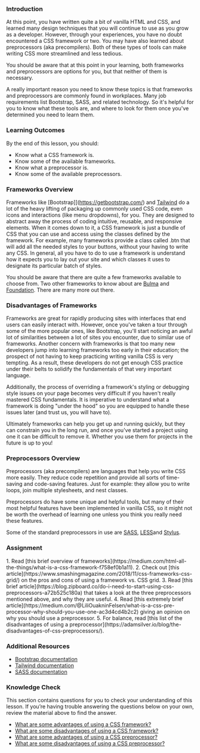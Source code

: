 ### Introduction

At this point, you have written quite a bit of vanilla HTML and CSS, and learned many design techniques that you will continue to use as you grow as a developer. However, through your experiences, you have no doubt encountered a CSS framework or two. You may have also learned about preprocessors (aka precompilers). Both of these types of tools can make writing CSS more streamlined and less tedious.

You should be aware that at this point in your learning, both frameworks and preprocessors are options for you, but that neither of them is necessary.

A really important reason you need to know these topics is that frameworks and preprocessors are commonly found in workplaces. Many job requirements list Bootstrap, SASS, and related technology. So it's helpful for you to know what these tools are, and where to look for them once you've determined you need to learn them.

### Learning Outcomes

By the end of this lesson, you should:

- Know what a CSS framework is.
- Know some of the available frameworks.
- Know what a preprocessor is.
- Know some of the available preprocessors.

### Frameworks Overview

Frameworks like [Bootstrap]](https://getbootstrap.com/) and [Tailwind](https://tailwindcss.com/) do a lot of the heavy lifting of packaging up commonly used CSS code, even icons and interactions (like menu dropdowns), for you. They are designed to abstract away the process of coding intuitive, reusable, and responsive elements. When it comes down to it, a CSS framework is just a bundle of CSS that you can use and access using the classes defined by the framework. For example, many frameworks provide a class called .btn that will add all the needed styles to your buttons, without your having to write any CSS. In general, all you have to do to use a framework is understand how it expects you to lay out your site and which classes it uses to designate its particular batch of styles.

You should be aware that there are quite a few frameworks available to choose from. Two other frameworks to know about are [Bulma](https://bulma.io/) and [Foundation](https://get.foundation). There are many more out there.

### Disadvantages of Frameworks

Frameworks are great for rapidly producing sites with interfaces that end users can easily interact with. However, once you've taken a tour through some of the more popular ones, like Bootstrap, you'll start noticing an awful lot of similarities between a lot of sites you encounter, due to similar use of frameworks. Another concern with frameworks is that too many new developers jump into learning frameworks too early in their education; the prospect of not having to keep practicing writing vanilla CSS is very tempting. As a result, these developers do not get enough CSS practice under their belts to solidify the fundamentals of that very important language.

Additionally, the process of overriding a framework's styling or debugging style issues on your page becomes very difficult if you haven't really mastered CSS fundamentals. It is imperative to understand what a framework is doing "under the hood" so you are equipped to handle these issues later (and trust us, you will have to).

Ultimately frameworks can help you get up and running quickly, but they can constrain you in the long run, and once you've started a project using one it can be difficult to remove it. Whether you use them for projects in the future is up to you!

### Preprocessors Overview

Preprocessors (aka precompilers) are languages that help you write CSS more easily. They  reduce code repetition and provide all sorts of time-saving and code-saving features. Just for example: they allow you to write loops, join multiple stylesheets, and nest classes.

Preprocessors do have some unique and helpful tools, but many of their most helpful features have been implemented in vanilla CSS, so it might not be worth the overhead of learning one unless you think you really need these features.

Some of the standard preprocessors in use are [SASS](https://sass-lang.com/), [LESS](https://lesscss.org/)and [Stylus](https://stylus-lang.com/).

### Assignment

<div class="lesson-content__panel" markdown="1">
1. Read [this brief overview of frameworks](https://medium.com/html-all-the-things/what-is-a-css-framework-f758ef0b1a11).
2. Check out [this article](https://www.smashingmagazine.com/2018/11/css-frameworks-css-grid/) on the pros and cons of using a framework vs. CSS grid.
3. Read [this brief article](https://blog.zipboard.co/do-i-need-to-start-using-css-preprocessors-a72b525c180a) that takes a look at the three preprocessors mentioned above, and why they are useful.
4. Read [this extremely brief article](https://medium.com/@LiliOuakninFelsen/what-is-a-css-pre-processor-why-should-you-use-one-ac3d4cd4b2c2) giving an opinion on why you should use a preprocessor.
5. For balance, read [this list of the disadvantages of using a preprocessor](https://adamsilver.io/blog/the-disadvantages-of-css-preprocessors/).
</div>

### Additional Resources

* [Bootstrap documentation](https://bootstrapdocs.com/v3.0.3/docs/getting-started/)
* [Tailwind documentation](https://tailwindcss.com/docs)
* [SASS documentation](https://sass-lang.com/documentation)

### Knowledge Check

This section contains questions for you to check your understanding of this lesson. If you’re having trouble answering the questions below on your own, review the material above to find the answer.

* [What are some advantages of using a CSS framework?](https://www.smashingmagazine.com/2018/11/css-frameworks-css-grid/)
* [What are some disadvantages of using a CSS framework?](https://www.smashingmagazine.com/2018/11/css-frameworks-css-grid/)
* [What are some advantages of using a CSS preprocessor?](https://medium.com/@LiliOuakninFelsen/what-is-a-css-pre-processor-why-should-you-use-one-ac3d4cd4b2c2)
* [What are some disadvantages of using a CSS preprocessor?](https://adamsilver.io/blog/the-disadvantages-of-css-preprocessors/)
